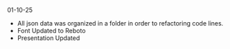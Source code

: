 01-10-25
- All json data was organized in a folder in order to refactoring code lines.
- Font Updated to Reboto
- Presentation Updated
